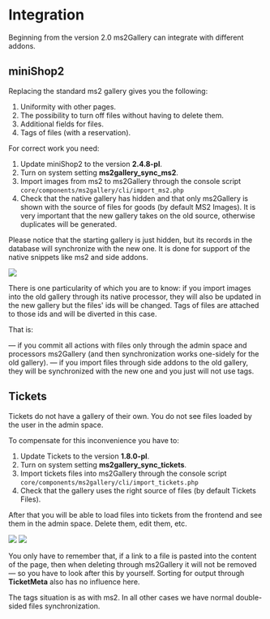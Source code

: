 # Integration

Beginning from the version 2.0 ms2Gallery can integrate with different addons.

## miniShop2

Replacing the standard ms2 gallery gives you the following:

1. Uniformity with other pages.
2. The possibility to turn off files without having to delete them.
3. Additional fields for files.
4. Tags of files (with a reservation).

For correct work you need:

1. Update miniShop2 to the version **2.4.8-pl**.
2. Turn on system setting **ms2gallery_sync_ms2**.
3. Import images from ms2 to ms2Gallery through the console script `core/components/ms2gallery/cli/import_ms2.php`
4. Check that the native gallery has hidden and that only ms2Gallery is shown with the source of files for goods (by default MS2 Images). It is very important that the new gallery takes on the old source, otherwise duplicates will be generated.

Please notice that the starting gallery is just hidden, but its records in the database will synchronize with the new one. It is done for support of the native snippets like ms2 and side addons.

[![](https://file.modx.pro/files/a/a/7/aa7d937eb6536671e83b44e733b6cbc4s.jpg)](https://file.modx.pro/files/a/a/7/aa7d937eb6536671e83b44e733b6cbc4.png)

There is one particularity of which you are to know: if you import images into the old gallery through its native processor, they will also be updated in the new gallery but the files' ids will be changed. Tags of files are attached to those ids and will be diverted in this case.

That is:

— if you commit all actions with files only through the admin space and processors ms2Gallery (and then synchronization works one-sidely for the old gallery).
— if you import files through side addons to the old gallery, they will be synchronized with the new one and you just will not use tags.

## Tickets

Tickets do not have a gallery of their own. You do not see files loaded by the user in the admin space.

To compensate for this inconvenience you have to:

1. Update Tickets to the version **1.8.0-pl**.
2. Turn on system setting **ms2gallery_sync_tickets**.
3. Import tickets files into ms2Gallery through the console script `core/components/ms2gallery/cli/import_tickets.php`
4. Check that the gallery uses the right source of files (by default Tickets Files).

After that you will be able to load files into tickets from the frontend and see them in the admin space. Delete them, edit them, etc.

[![](https://file.modx.pro/files/3/5/d/35dd39bad850cf7b5ad7da4f2bc066bds.jpg)](https://file.modx.pro/files/3/5/d/35dd39bad850cf7b5ad7da4f2bc066bd.png)
[![](https://file.modx.pro/files/2/d/4/2d44c2350a51adb99f1f0d1e6c4e905fs.jpg)](https://file.modx.pro/files/2/d/4/2d44c2350a51adb99f1f0d1e6c4e905f.png)

You only have to remember that, if a link to a file is pasted into the content of the page, then when deleting through ms2Gallery it will not be removed — so you have to look after this by yourself. Sorting for output through **TicketMeta** also has no influence here.

The tags situation is as with ms2. In all other cases we have normal double-sided files synchronization.
